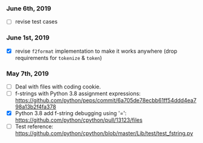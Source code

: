 ### June 6th, 2019

- [ ] revise test cases

### June 1st, 2019

- [x] revise `f2format` implementation to make it works anywhere (drop requirements for `tokenize` & `token`)

### May 7th, 2019

- [ ] Deal with files with coding cookie.
- [ ] f-strings with Python 3.8 assignment expressions: https://github.com/python/peps/commit/6a705de78ecbb61ff54ddd4ea798a13b2f4fa378
- [x] Python 3.8 add f-string debugging using '=': https://github.com/python/cpython/pull/13123/files
- [ ] Test reference: https://github.com/python/cpython/blob/master/Lib/test/test_fstring.py
